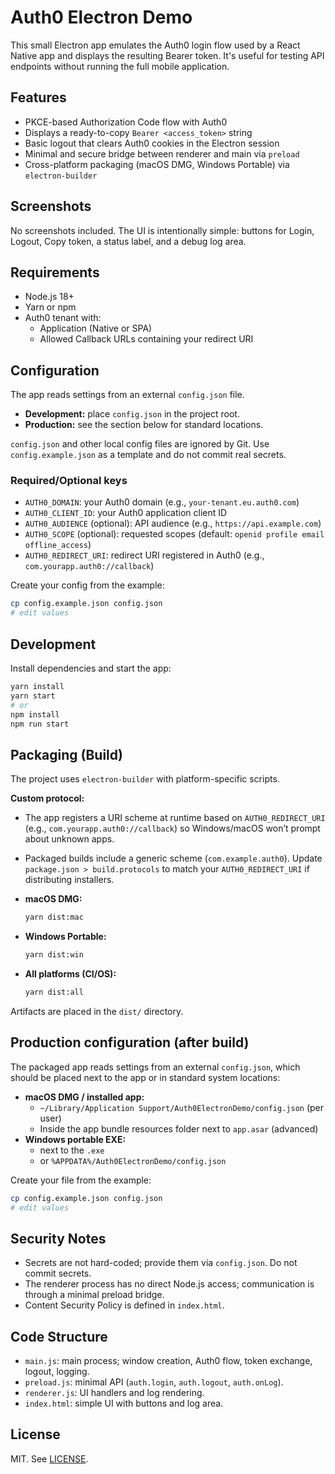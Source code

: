 # Auth0 Electron Demo

This small Electron app emulates the Auth0 login flow used by a React Native app and displays the resulting Bearer token. It's useful for testing API endpoints without running the full mobile application.

## Features
- PKCE-based Authorization Code flow with Auth0
- Displays a ready-to-copy `Bearer <access_token>` string
- Basic logout that clears Auth0 cookies in the Electron session
- Minimal and secure bridge between renderer and main via `preload`  
- Cross-platform packaging (macOS DMG, Windows Portable) via `electron-builder`  

## Screenshots
No screenshots included. The UI is intentionally simple: buttons for Login, Logout, Copy token, a status label, and a debug log area.

## Requirements
- Node.js 18+
- Yarn or npm  
- Auth0 tenant with:
  - Application (Native or SPA)  
  - Allowed Callback URLs containing your redirect URI

## Configuration
The app reads settings from an external `config.json` file.

- **Development:** place `config.json` in the project root.  
- **Production:** see the section below for standard locations.

`config.json` and other local config files are ignored by Git. Use `config.example.json` as a template and do not commit real secrets.

### Required/Optional keys
- `AUTH0_DOMAIN`: your Auth0 domain (e.g., `your-tenant.eu.auth0.com`)  
- `AUTH0_CLIENT_ID`: your Auth0 application client ID
- `AUTH0_AUDIENCE` (optional): API audience (e.g., `https://api.example.com`)  
- `AUTH0_SCOPE` (optional): requested scopes (default: `openid profile email offline_access`)  
- `AUTH0_REDIRECT_URI`: redirect URI registered in Auth0 (e.g., `com.yourapp.auth0://callback`)  

Create your config from the example:  
```bash
cp config.example.json config.json
# edit values
```

## Development
Install dependencies and start the app:  
```bash
yarn install
yarn start
# or
npm install
npm run start
```

## Packaging (Build)
The project uses `electron-builder` with platform-specific scripts.

**Custom protocol:**  
- The app registers a URI scheme at runtime based on `AUTH0_REDIRECT_URI` (e.g., `com.yourapp.auth0://callback`) so Windows/macOS won’t prompt about unknown apps.  
- Packaged builds include a generic scheme (`com.example.auth0`). Update `package.json > build.protocols` to match your `AUTH0_REDIRECT_URI` if distributing installers.

- **macOS DMG:**  
  ```bash
  yarn dist:mac
  ```
- **Windows Portable:**  
  ```bash
  yarn dist:win
  ```
- **All platforms (CI/OS):**  
  ```bash
  yarn dist:all
  ```

Artifacts are placed in the `dist/` directory.

## Production configuration (after build)
The packaged app reads settings from an external `config.json`, which should be placed next to the app or in standard system locations:

- **macOS DMG / installed app:**  
  - `~/Library/Application Support/Auth0ElectronDemo/config.json` (per user)
  - Inside the app bundle resources folder next to `app.asar` (advanced)
- **Windows portable EXE:**  
  - next to the `.exe`  
  - or `%APPDATA%/Auth0ElectronDemo/config.json`  

Create your file from the example:
```bash
cp config.example.json config.json
# edit values
```

## Security Notes
- Secrets are not hard-coded; provide them via `config.json`. Do not commit secrets.  
- The renderer process has no direct Node.js access; communication is through a minimal preload bridge.  
- Content Security Policy is defined in `index.html`.  

## Code Structure
- `main.js`: main process; window creation, Auth0 flow, token exchange, logout, logging.
- `preload.js`: minimal API (`auth.login`, `auth.logout`, `auth.onLog`).  
- `renderer.js`: UI handlers and log rendering.
- `index.html`: simple UI with buttons and log area.  

## License
MIT. See [LICENSE](./LICENSE).
